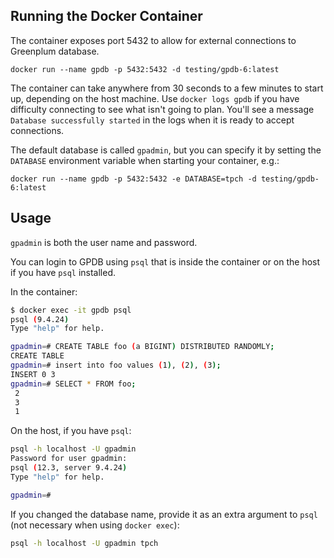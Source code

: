 ## Running the Docker Container

The container exposes port 5432 to allow for external connections to Greenplum database.

```
docker run --name gpdb -p 5432:5432 -d testing/gpdb-6:latest
```

The container can take anywhere from 30 seconds to a few minutes to start up, depending on the host machine.
Use `docker logs gpdb` if you have difficulty connecting to see what isn't going to plan.
You'll see a message `Database successfully started` in the logs when it is ready to accept connections.

The default database is called `gpadmin`, but you can specify it by setting the `DATABASE` environment variable
when starting your container, e.g.:

```
docker run --name gpdb -p 5432:5432 -e DATABASE=tpch -d testing/gpdb-6:latest
```

## Usage

`gpadmin` is both the user name and password.

You can login to GPDB using `psql` that is inside the container or on the host if you have `psql` installed.

In the container:

```bash
$ docker exec -it gpdb psql
psql (9.4.24)
Type "help" for help.

gpadmin=# CREATE TABLE foo (a BIGINT) DISTRIBUTED RANDOMLY;
CREATE TABLE
gpadmin=# insert into foo values (1), (2), (3);
INSERT 0 3
gpadmin=# SELECT * FROM foo;
 2
 3
 1
```

On the host, if you have `psql`:

```bash
psql -h localhost -U gpadmin
Password for user gpadmin:
psql (12.3, server 9.4.24)
Type "help" for help.

gpadmin=#
```

If you changed the database name, provide it as an extra argument to `psql` (not necessary when using `docker exec`):

```bash
psql -h localhost -U gpadmin tpch
```
